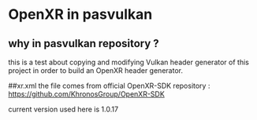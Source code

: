 # OpenXR in pasvulkan

## why in pasvulkan repository ?

this is a test about copying and modifying Vulkan header generator of this project in order to build an OpenXR header generator.

##xr.xml 
the file comes from official OpenXR-SDK repository :
https://github.com/KhronosGroup/OpenXR-SDK

current version used here is 1.0.17


